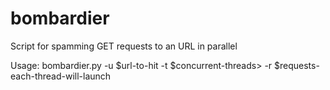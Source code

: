 # bombardier
Script for spamming GET requests to an URL in parallel

Usage:
bombardier.py -u $url-to-hit -t $concurrent-threads> -r $requests-each-thread-will-launch

